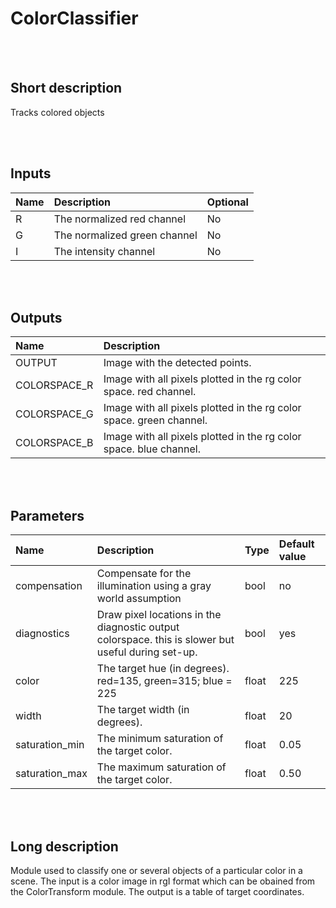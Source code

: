 # ColorClassifier


<br><br>
## Short description

Tracks colored objects

<br><br>

## Inputs

|Name|Description|Optional|
|:----|:-----------|:-------|
|R|The normalized red channel|No|
|G|The normalized green channel|No|
|I|The intensity channel|No|

<br><br>

## Outputs

|Name|Description|
|:----|:-----------|
|OUTPUT|Image with the detected points.|
|COLORSPACE_R|Image with all pixels plotted in the rg color space. red channel.|
|COLORSPACE_G|Image with all pixels plotted in the rg color space. green channel.|
|COLORSPACE_B|Image with all pixels plotted in the rg color space. blue channel.|

<br><br>

## Parameters

|Name|Description|Type|Default value|
|:----|:-----------|:----|:-------------|
|compensation|Compensate for the illumination using a gray world assumption|bool|no|
|diagnostics|Draw pixel locations in the diagnostic output colorspace. this is slower but useful during set-up.|bool|yes|
|color|The target hue (in degrees). red=135, green=315; blue = 225|float|225|
|width|The target width (in degrees).|float|20|
|saturation_min|The minimum saturation of the target color.|float|0.05|
|saturation_max|The maximum saturation of the target color.|float|0.50|

<br><br>
## Long description
Module used to classify one or several objects of a particular color in a scene.
        The input is a color image in rgI format which can be obained from the ColorTransform module.
        The output is a table of target coordinates.